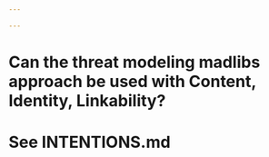```yaml
---

---
```

# Can the threat modeling madlibs approach be used with Content, Identity, Linkability?
# See INTENTIONS.md
